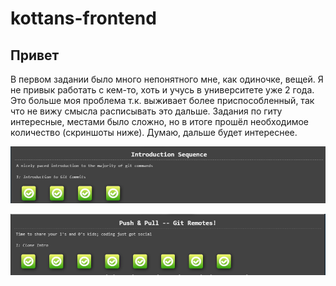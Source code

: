 # kottans-frontend

## Привет
 В первом задании было много непонятного мне, как одиночке, вещей. Я не привык работать с кем-то, хоть и учусь в университете уже 2 года.
Это больше моя проблема т.к. выживает более приспособленный, так что не вижу смысла расписывать это дальше.
Задания по гиту интересные, местами было сложно, но в итоге прошёл необходимое количество (скриншоты ниже).
Думаю, дальше будет интереснее.

![Image 1st mission](https://github.com/Saint-Naklz/kottans-frontend/blob/main/screenshots/1.1.png)

![Image 1st mission](https://github.com/Saint-Naklz/kottans-frontend/blob/main/screenshots/1.2.png)
